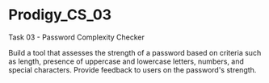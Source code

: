 # Prodigy_CS_03

Task 03 - Password Complexity Checker

Build a tool that assesses the strength of a password based on criteria such as length, presence of uppercase and lowercase letters, numbers, and special characters. Provide feedback to users on the password's strength.
